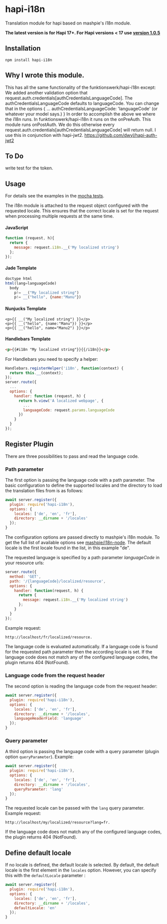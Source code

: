 # hapi-i18n

Translation module for hapi based on mashpie's i18n module.

**The latest version is for Hapi 17+. For Hapi versions < 17 use [version 1.0.5](https://github.com/funktionswerk/hapi-i18n/releases/tag/1.0.5)**

## Installation

```
npm install hapi-i18n
```

## Why I wrote this module.

This has all the same functionality of the funktionswerk/hapi-i18n except:
We added another validation option that request.auth.credentials[authCredentialsLanguageCode].
The authCredentialsLanguageCode defaults to languageCode.
You can change that in the options {
...
authCredentialsLanguageCode: 'languageCode' (or whatever your model says.)
}
In order to accomplish the above we where the i18n runs. In funktionswerk/hapi-i18n it runs on the onPreAuth.
This module runs onPostAuth. We do this otherwise every request.auth.credentials[authCredentialsLanguageCode] will return null.
I use this in conjunction with hapi-jwt2. https://github.com/dwyl/hapi-auth-jwt2

## To Do

write test for the token.

## Usage

For details see the examples in the [mocha tests](test/test.js).

The i18n module is attached to the request object configured with the requested locale. This ensures that the correct locale is set for the request when processing multiple requests at the same time.

#### JavaScript

```js
function (request, h){
  return {
    message: request.i18n.__('My localized string')
  };
});

```

#### Jade Template

```js
doctype html
html(lang=languageCode)
  body
    p!= __("My localized string")
    p!= __("hello", {name:"Manu"})
```

#### Nunjucks Template

```
<p>{{ __("My localized string") }}</p>
<p>{{ __("hello", {name:"Manu"}) }}</p>
<p>{{ __("hello", name="Manu2") }}</p>
```

#### Handlebars Template

```html
<p>{{#i18n "My localized string"}}{{/i18n}}</p>
```

For Handlebars you need to specify a helper:

```js
Handlebars.registerHelper('i18n', function(context) {
  return this.__(context);
});
server.route({
  ...
  options: {
    handler: function (request, h) {
      return h.view('A localized webpage', {
        ...
        languageCode: request.params.languageCode
      })
    }
  }
});

```

## Register Plugin

There are three possibilities to pass and read the language code.

### Path parameter

The first option is passing the language code with a path parameter.
The basic configuration to define the supported locales and the directory to load the translation files from is as follows:

```js
await server.register({
  plugin: require('hapi-i18n'),
  options: {
    locales: ['de', 'en', 'fr'],
    directory: __dirname + '/locales'
  });
}
```

The configuration options are passed directly to mashpie's i18n module.
To get the full list of available options see [mashpie/i18n-node](https://github.com/mashpie/i18n-node). The default locale is the first locale found in the list, in this example "de".

The requested language is specified by a path parameter _languageCode_ in your resource urls:

```js
server.route({
  method: 'GET',
  path: '/{languageCode}/localized/resource',
  options: {
    handler: function(request, h) {
      return {
        message: request.i18n.__('My localized string')
      };
    }
  }
});
```

Example request:

```
http://localhost/fr/localized/resource.
```

The language code is evaluated automatically. If a language code is found for the requested path parameter then the according locale is set.
If the language code does not match any of the configured language codes, the plugin returns 404 (NotFound).

### Language code from the request header

The second option is reading the language code from the request header:

```js
await server.register({
  plugin: require('hapi-i18n'),
  options: {
    locales: ['de', 'en', 'fr'],
    directory: __dirname + '/locales',
    languageHeaderField: 'language'
  });
}
```

### Query parameter

A third option is passing the language code with a query parameter (plugin option `queryParameter`). Example:

```js
await server.register({
  plugin: require('hapi-i18n'),
  options: {
    locales: ['de', 'en', 'fr'],
    directory: __dirname + '/locales',
    queryParameter: 'lang'
  });
}
```

The requested locale can be passed with the `lang` query parameter. Example request:

```
http://localhost/my/localized/resource?lang=fr.
```

If the language code does not match any of the configured language codes, the plugin returns 404 (NotFound).

## Define default locale

If no locale is defined, the default locale is selected. By default, the default locale is the first element in the `locales` option.
However, you can specify this with the `defaultLocale` parameter :

```js
await server.register({
  plugin: require('hapi-i18n'),
  options: {
    locales: ['de', 'en', 'fr'],
    directory: __dirname + '/locales',
    defaultLocale: 'en'
  });
}
```
